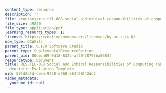 ```yaml
---
content_type: resource
description: ''
file: /courses/res-tll-008-social-and-ethical-responsibilities-of-computing-serc/59fd2afdceea9458d968584f28f42dd2_MITRES-TLL-008F21-6170Heuristic.pdf
file_size: 49220
file_type: application/pdf
learning_resource_types: []
license: https://creativecommons.org/licenses/by-nc-sa/4.0/
ocw_type: OCWFile
parent_title: 6.170 Software Studio
parent_type: SupplementalResourceSection
parent_uid: 00ebca89-0d18-832b-af40-78795ba0684f
resourcetype: Document
title: RES.TLL-008 Social and Ethical Responsibilities of Computing (SERC), 6.170
  Heuristic Evaluation Template
uid: 59fd2afd-ceea-9458-d968-584f28f42dd2
video_metadata:
  youtube_id: null
---
```

